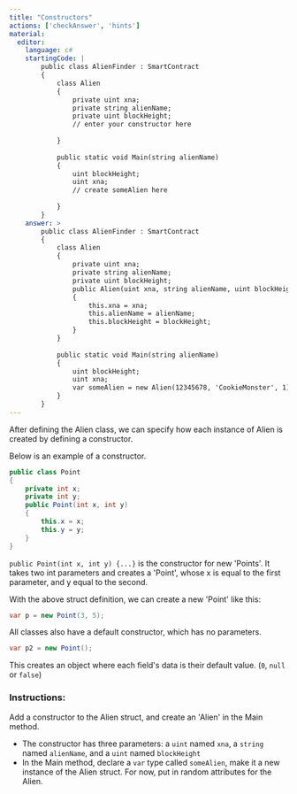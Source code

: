 ```yaml
---
title: "Constructors"
actions: ['checkAnswer', 'hints']
material: 
  editor:
    language: c#
    startingCode: |
        public class AlienFinder : SmartContract
        {
            class Alien
            {
                private uint xna;
                private string alienName;
                private uint blockHeight;
                // enter your constructor here
                
            }
            
            public static void Main(string alienName)
            {
                uint blockHeight;
                uint xna; 
                // create someAlien here
                
            }
        }
    answer: > 
        public class AlienFinder : SmartContract
        {
            class Alien
            {
                private uint xna;
                private string alienName;
                private uint blockHeight;
                public Alien(uint xna, string alienName, uint blockHeight) 
                {
                    this.xna = xna; 
                    this.alienName = alienName;
                    this.blockHeight = blockHeight;
                }
            }
            
            public static void Main(string alienName)
            {
                uint blockHeight;
                uint xna; 
                var someAlien = new Alien(12345678, 'CookieMonster', 1);
            }
        }
---
```




After defining the Alien class, we can specify how each instance of Alien is created by defining a constructor. 

Below is an example of a constructor. 

```c#
public class Point
{
    private int x;
    private int y;
    public Point(int x, int y)
    {
        this.x = x;
        this.y = y;
    }
}
```

`public Point(int x, int y) {...}` is the constructor for new 'Points'. It takes two int parameters and creates a 'Point', whose x is equal to the first parameter, and y equal to the second. 

With the above struct definition, we can create a new 'Point' like this: 

```c#
var p = new Point(3, 5);
```

All classes also have a default constructor, which has no parameters. 
```c#
var p2 = new Point(); 
```
This creates an object where each field's data is their default value. (`0`, `null` or `false`)


### Instructions: 

Add a constructor to the Alien struct, and create an 'Alien' in the Main method. 

- The constructor has three parameters: a `uint` named `xna`, a `string` named `alienName`, and a `uint` named `blockHeight`
- In the Main method, declare a `var` type called `someAlien`, make it a new instance of the Alien struct. For now, put in random attributes for the Alien. 
